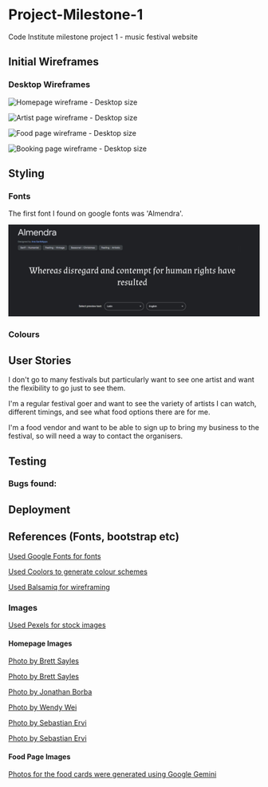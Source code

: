 # Project-Milestone-1
 Code Institute milestone project 1 - music festival website

## Initial Wireframes

### Desktop Wireframes

![Homepage wireframe - Desktop size](./images/Home%20page%20_%20Desktop.webp)

![Artist page wireframe - Desktop size](./images/Artists%20page%20_%20Desktop.webp)

![Food page wireframe - Desktop size](./images/Food%20page%20_%20Desktop.webp)

![Booking page wireframe - Desktop size](./images/Booking%20page%20_%20Desktop.webp)

## Styling

### Fonts

The first font I found on google fonts was 'Almendra'.

![Almendra](./images/almendra-font.webp)

### Colours



## User Stories

I don't go to many festivals but particularly want to see one artist and want the flexibility
to go just to see them.

I'm a regular festival goer and want to see the variety of artists I can watch, different
timings, and see what food options there are for me. 

I'm a food vendor and want to be able to sign up to bring  my business to the festival, so will
need a way to contact the organisers.

## Testing

### Bugs found:

## Deployment

## References (Fonts, bootstrap etc)

[Used Google Fonts for fonts](https://fonts.google.com/)

[Used Coolors to generate colour schemes](https://coolors.co/)

[Used Balsamiq for wireframing](https://balsamiq.com/)

### Images

[Used Pexels for stock images](https://pexels.com)

<!--Photos for homepage carousel-->

#### Homepage Images

[Photo by Brett Sayles](https://www.pexels.com/photo/woman-playing-guitar-while-singing-beside-man-playing-bass-guitar-near-microphone-1309240/)

[Photo by Brett Sayles](https://www.pexels.com/photo/woman-playing-guitar-while-singing-beside-man-playing-bass-guitar-near-microphone-1309240/)

[Photo by Jonathan Borba](https://www.pexels.com/photo/view-of-a-concert-with-fireworks-3563173/)

[Photo by Wendy Wei](https://www.pexels.com/photo/photo-of-crowd-during-concert-1190295/)

[Photo by Sebastian Ervi](https://www.pexels.com/photo/silhouette-of-people-in-front-of-stage-1763067/)

[Photo by Sebastian Ervi](https://www.pexels.com/photo/people-in-concert-1763075/)

<!--Photos for Food cards-->

#### Food Page Images

[Photos for the food cards were generated using Google Gemini](gemini.google.com)
